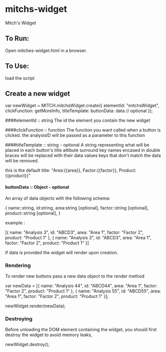 # mitchs-widget
Mitch's Widget

## To Run:
Open mitches-widget.html in a browser.

## To Use:
load the script
<script src="mitchs-widget.js"></script>


## Create a new widget
  var newWidget =  MITCH.mitchsWidget.create({
            elementId: "mitchsWidget",
            clickFunction: getMoreInfo,
            titleTemplate:
            buttonData: data // optional
        });

####elementId :: string
The id the element you contain the new widget

####clickFunction :: function
The function you want called when a button is clicked.
the analysisID will be passed as a parameter to this function

####titleTemplate :: string - optional
A string representing what will be placed in each button's title attibute
surround key names encased in double braces will be replaced with their data values
keys that don't match the data will be removed.

this is the default title:
"Area:{{area}},  Factor:{{factor}},  Product:{{product}}"

#### buttonData :: Object - optional
An array of data objects with the following schema:

{
        name::string,
        id:string,
        area:string [optional],
        factor::string [optional],
        product::string  [optional],
    }


example :

[{
        name: "Analysis 3",
        id: "ABCD3",
        area: "Area 1",
        factor: "Factor 2",
        product: "Product 1"
  }, {
         name: "Analysis 3",
         id: "ABCD3",
         area: "Area 1",
         factor: "Factor 2",
         product: "Product 1"
}]

If data is provided the widget will render upon creation.


### Rendering
To render new buttons pass a new data object to the render method

var newData = [{
        name: "Analysis 44",
        id: "ABCD44",
        area: "Area 1",
        factor: "Factor 2",
        product: "Product 1"
   }, {
         name: "Analysis 55",
         id: "ABCD55",
         area: "Area 1",
         factor: "Factor 2",
         product: "Product 1"
   }];

newWidget.render(newData);

### Destroying
Before unloading the DOM element containing the widget,
you should first destroy the widget to avoid memory leaks,

newWidget.destroy();







